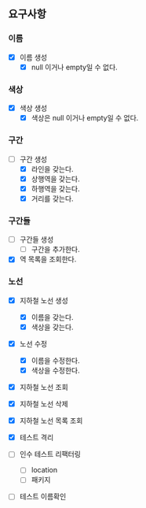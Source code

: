 ## 요구사항

### 이름

- [x] 이름 생성
    - [x] null 이거나 empty일 수 없다.

### 색상

- [x] 색상 생성
    - [x] 색상은 null 이거나 empty일 수 없다.

### 구간

- [ ] 구간 생성
    - [x] 라인을 갖는다.
    - [x] 상행역을 갖는다.
    - [x] 하행역을 갖는다.
    - [x] 거리를 갖는다.

### 구간들

- [ ] 구간들 생성
    - [ ] 구간을 추가한다.
- [x] 역 목록을 조회한다.

### 노선

- [x] 지하철 노선 생성
    - [x] 이름을 갖는다.
    - [x] 색상을 갖는다.
- [x] 노선 수정
    - [x] 이름을 수정한다.
    - [x] 색상을 수정한다.
- [x] 지하철 노선 조회
- [x] 지하철 노선 삭제
- [x] 지하철 노선 목록 조회

- [x] 테스트 격리
- [ ] 인수 테스트 리팩터링
    - [ ] location
    - [ ] 패키지
- [ ] 테스트 이름확인
